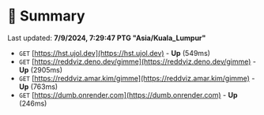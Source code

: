 # 📖 Summary
Last updated: **7/9/2024, 7:29:47 PTG "Asia/Kuala_Lumpur"**

- `GET` [https://hst.ujol.dev](https://hst.ujol.dev) - **Up** (549ms)
- `GET` [https://reddviz.deno.dev/gimme](https://reddviz.deno.dev/gimme) - **Up** (2905ms)
- `GET` [https://reddviz.amar.kim/gimme](https://reddviz.amar.kim/gimme) - **Up** (763ms)
- `GET` [https://dumb.onrender.com](https://dumb.onrender.com) - **Up** (246ms)
